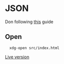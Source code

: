 # JSON

Don following [this](https://developer.mozilla.org/en-US/docs/Learn/JavaScript/Objects/Test_your_skills:_JSON) guide

## Open

      xdg-open src/index.html 

[Live version](https://raw.githack.com/IvanDerlich/Practice/json-cats/src/index.html)
